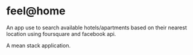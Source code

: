 # feel@home
An app use to search available hotels/apartments based on their nearest location using foursquare and facebook api. 

A mean stack application.
